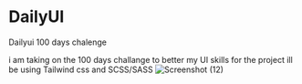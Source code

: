 # DailyUI
Dailyui 100 days chalenge

i am taking on the 100 days challange to better my UI skills
 for the project ill be using Tailwind css and SCSS/SASS
![Screenshot (12)](https://user-images.githubusercontent.com/97788659/212324293-609b9ddc-ecc4-4aae-a773-637cac3eebfd.png)
